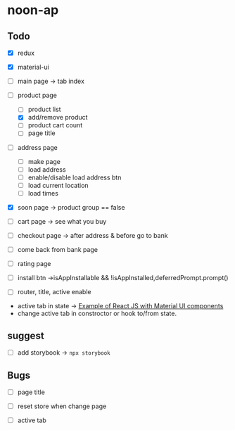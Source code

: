 # noon-ap

## Todo

- [x] redux
- [x] material-ui

- [ ] main page -> tab index
- [ ] product page
  - [ ] product list
  - [x] add/remove product
  - [ ] product cart count
  - [ ] page title
- [ ] address page
  - [ ] make page
  - [ ] load address
  - [ ] enable/disable load address btn
  - [ ] load current location
  - [ ] load times
- [x] soon page -> product group == false
- [ ] cart page -> see what you buy
- [ ] checkout page -> after address & before go to bank
- [ ] come back from bank page
- [ ] rating page

- [ ] install btn ->isAppInstallable && !isAppInstalled,deferredPrompt.prompt()
- [ ] router, title, active enable

- active tab in state -> [Example of React JS with Material UI components](https://www.golangprograms.com/example-of-react-js-with-material-ui-components.html)
- change active tab in constroctor or hook to/from state.

## suggest

- [ ] add storybook -> `npx storybook`

## Bugs

- [ ] page title
- [ ] reset store when change page
- [ ] active tab

